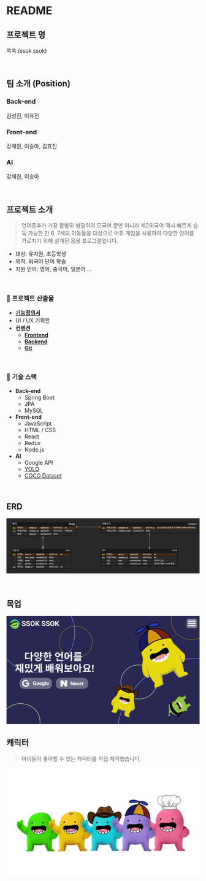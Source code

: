 # README

## 프로젝트 명

쏙쏙 (ssok ssok)

<br/>

## 팀 소개 (Position)

### Back-end

김성진, 이유진

### Front-end

강채원, 이승아, 김효진

### AI

강채원, 이승아

<br/>

## 프로젝트 소개

> 언어중추가 가장 활발히 발달하여 모국어 뿐만 아니라 제2외국어 역시 빠르게 습득 가능한 만 6, 7세의 아동들을 대상으로 어휘 게임을 사용하여 다양한 언어를 가르치기 위해 설계된 응용 프로그램입니다. 

- 대상: 유치원, 초등학생
- 목적: 외국어 단어 학습
- 지원 언어: 영어, 중국어, 일본어 ...

<br/>

### 📝 프로젝트 산출물

- **[기능정의서](https://drive.google.com/file/d/11XOk8slJzFT4OeCsT6g3aLQEHd_RBoXg/view?usp=sharing)**
- UI / UX 기획안
- **컨벤션**
  - **[Frontend](https://drive.google.com/file/d/1r4TwL8FZPtXl6Qu_URC9X5fPLwS4ewhY/view?usp=sharing)**
  - **[Backend](https://drive.google.com/file/d/1Lu1NI_9eoSqKUJLGmqbckmLPx6H8yEfh/view?usp=sharing)**
  - **[Git](https://drive.google.com/file/d/1JF-gLLxCqfaKGRXeTzfED7pqIz8puCCE/view?usp=sharing)**

<br/>

### 🔨 기술 스택

- **Back-end**
  - Spring Boot
  - JPA
  - MySQL
- **Front-end**
  - JavaScript
  - HTML / CSS
  - React
  - Redux
  - Node.js 
- **AI**
  - Google API
  - [YOLO](https://pjreddie.com/darknet/yolo/)
  - [COCO Dataset](https://cocodataset.org/#home)

<br/>

## ERD

![ERD_0310](images/ERD_0310.png)

<br/>



## 목업

![image-20210310231243445](images/image-20210310231243445.png)



## 캐릭터

> 아이들이 좋아할 수 있는 캐릭터를 직접 제작했습니다.

![mascot](README_images/mascot.jpg)

